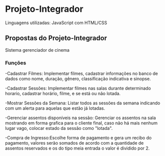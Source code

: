 # Projeto-Integrador

Linguagens utilizadas:
JavaScript com HTML/CSS

## Propostas do Projeto-Integrador
Sistema gerenciador de cinema

### Funções

-Cadastrar Filmes: Implementar filmes, cadastrar informações no banco de dados como nome, duração, gênero, classificação indicativa e sinopse. 

-Cadastrar Sessões: Implementar filmes nas salas durante determinado horario, cadastrar horário, filme, e se está ou não lotada.

-Mostrar Sessões da Semana: Listar todos as sessões da semana indicando com um alerta para aquelas que estão já lotadas. 

-Gerenciar assentos disponíveis na sessão: Gerenciar os assentos na sala mostrando em forma grafica para o cliente final, caso não há mais nenhum lugar vago, colocar estado da sessão como "lotada".

-Compra de Ingresso:Escolhe forma de pagamento e gera um recibo do pagamento, valores serão somados de acordo com a quantidade de assentos reservados e os do tipo meia entrada o valor é dividido por 2.
